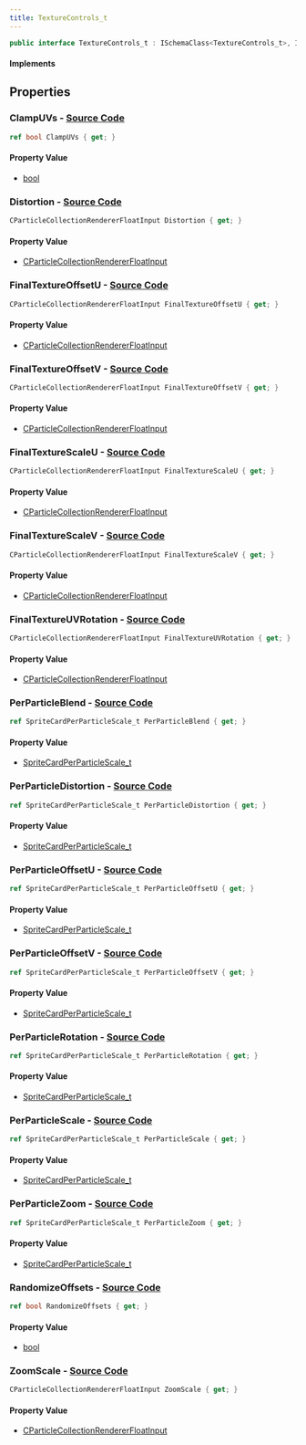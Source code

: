 ```yaml
---
title: TextureControls_t
---
```


```csharp
public interface TextureControls_t : ISchemaClass<TextureControls_t>, ISchemaField, ISchemaClass, INativeHandle
```

#### Implements

## Properties

### **ClampUVs** - [Source Code](https://github.com/swiftly-solution/swiftlys2/blob/main/managed/src/SwiftlyS2.Generated/Schemas/Interfaces/TextureControls_t.cs#L32)

```csharp
ref bool ClampUVs { get; }
```

#### Property Value

- [bool](https://learn.microsoft.com/dotnet/api/system.boolean)

### **Distortion** - [Source Code](https://github.com/swiftly-solution/swiftlys2/blob/main/managed/src/SwiftlyS2.Generated/Schemas/Interfaces/TextureControls_t.cs#L28)

```csharp
CParticleCollectionRendererFloatInput Distortion { get; }
```

#### Property Value

- [CParticleCollectionRendererFloatInput](/docs/api/shared/schemadefinitions/cparticlecollectionrendererfloatinput)

### **FinalTextureOffsetU** - [Source Code](https://github.com/swiftly-solution/swiftlys2/blob/main/managed/src/SwiftlyS2.Generated/Schemas/Interfaces/TextureControls_t.cs#L20)

```csharp
CParticleCollectionRendererFloatInput FinalTextureOffsetU { get; }
```

#### Property Value

- [CParticleCollectionRendererFloatInput](/docs/api/shared/schemadefinitions/cparticlecollectionrendererfloatinput)

### **FinalTextureOffsetV** - [Source Code](https://github.com/swiftly-solution/swiftlys2/blob/main/managed/src/SwiftlyS2.Generated/Schemas/Interfaces/TextureControls_t.cs#L22)

```csharp
CParticleCollectionRendererFloatInput FinalTextureOffsetV { get; }
```

#### Property Value

- [CParticleCollectionRendererFloatInput](/docs/api/shared/schemadefinitions/cparticlecollectionrendererfloatinput)

### **FinalTextureScaleU** - [Source Code](https://github.com/swiftly-solution/swiftlys2/blob/main/managed/src/SwiftlyS2.Generated/Schemas/Interfaces/TextureControls_t.cs#L16)

```csharp
CParticleCollectionRendererFloatInput FinalTextureScaleU { get; }
```

#### Property Value

- [CParticleCollectionRendererFloatInput](/docs/api/shared/schemadefinitions/cparticlecollectionrendererfloatinput)

### **FinalTextureScaleV** - [Source Code](https://github.com/swiftly-solution/swiftlys2/blob/main/managed/src/SwiftlyS2.Generated/Schemas/Interfaces/TextureControls_t.cs#L18)

```csharp
CParticleCollectionRendererFloatInput FinalTextureScaleV { get; }
```

#### Property Value

- [CParticleCollectionRendererFloatInput](/docs/api/shared/schemadefinitions/cparticlecollectionrendererfloatinput)

### **FinalTextureUVRotation** - [Source Code](https://github.com/swiftly-solution/swiftlys2/blob/main/managed/src/SwiftlyS2.Generated/Schemas/Interfaces/TextureControls_t.cs#L24)

```csharp
CParticleCollectionRendererFloatInput FinalTextureUVRotation { get; }
```

#### Property Value

- [CParticleCollectionRendererFloatInput](/docs/api/shared/schemadefinitions/cparticlecollectionrendererfloatinput)

### **PerParticleBlend** - [Source Code](https://github.com/swiftly-solution/swiftlys2/blob/main/managed/src/SwiftlyS2.Generated/Schemas/Interfaces/TextureControls_t.cs#L34)

```csharp
ref SpriteCardPerParticleScale_t PerParticleBlend { get; }
```

#### Property Value

- [SpriteCardPerParticleScale_t](/docs/api/shared/schemadefinitions/spritecardperparticlescale_t)

### **PerParticleDistortion** - [Source Code](https://github.com/swiftly-solution/swiftlys2/blob/main/managed/src/SwiftlyS2.Generated/Schemas/Interfaces/TextureControls_t.cs#L46)

```csharp
ref SpriteCardPerParticleScale_t PerParticleDistortion { get; }
```

#### Property Value

- [SpriteCardPerParticleScale_t](/docs/api/shared/schemadefinitions/spritecardperparticlescale_t)

### **PerParticleOffsetU** - [Source Code](https://github.com/swiftly-solution/swiftlys2/blob/main/managed/src/SwiftlyS2.Generated/Schemas/Interfaces/TextureControls_t.cs#L38)

```csharp
ref SpriteCardPerParticleScale_t PerParticleOffsetU { get; }
```

#### Property Value

- [SpriteCardPerParticleScale_t](/docs/api/shared/schemadefinitions/spritecardperparticlescale_t)

### **PerParticleOffsetV** - [Source Code](https://github.com/swiftly-solution/swiftlys2/blob/main/managed/src/SwiftlyS2.Generated/Schemas/Interfaces/TextureControls_t.cs#L40)

```csharp
ref SpriteCardPerParticleScale_t PerParticleOffsetV { get; }
```

#### Property Value

- [SpriteCardPerParticleScale_t](/docs/api/shared/schemadefinitions/spritecardperparticlescale_t)

### **PerParticleRotation** - [Source Code](https://github.com/swiftly-solution/swiftlys2/blob/main/managed/src/SwiftlyS2.Generated/Schemas/Interfaces/TextureControls_t.cs#L42)

```csharp
ref SpriteCardPerParticleScale_t PerParticleRotation { get; }
```

#### Property Value

- [SpriteCardPerParticleScale_t](/docs/api/shared/schemadefinitions/spritecardperparticlescale_t)

### **PerParticleScale** - [Source Code](https://github.com/swiftly-solution/swiftlys2/blob/main/managed/src/SwiftlyS2.Generated/Schemas/Interfaces/TextureControls_t.cs#L36)

```csharp
ref SpriteCardPerParticleScale_t PerParticleScale { get; }
```

#### Property Value

- [SpriteCardPerParticleScale_t](/docs/api/shared/schemadefinitions/spritecardperparticlescale_t)

### **PerParticleZoom** - [Source Code](https://github.com/swiftly-solution/swiftlys2/blob/main/managed/src/SwiftlyS2.Generated/Schemas/Interfaces/TextureControls_t.cs#L44)

```csharp
ref SpriteCardPerParticleScale_t PerParticleZoom { get; }
```

#### Property Value

- [SpriteCardPerParticleScale_t](/docs/api/shared/schemadefinitions/spritecardperparticlescale_t)

### **RandomizeOffsets** - [Source Code](https://github.com/swiftly-solution/swiftlys2/blob/main/managed/src/SwiftlyS2.Generated/Schemas/Interfaces/TextureControls_t.cs#L30)

```csharp
ref bool RandomizeOffsets { get; }
```

#### Property Value

- [bool](https://learn.microsoft.com/dotnet/api/system.boolean)

### **ZoomScale** - [Source Code](https://github.com/swiftly-solution/swiftlys2/blob/main/managed/src/SwiftlyS2.Generated/Schemas/Interfaces/TextureControls_t.cs#L26)

```csharp
CParticleCollectionRendererFloatInput ZoomScale { get; }
```

#### Property Value

- [CParticleCollectionRendererFloatInput](/docs/api/shared/schemadefinitions/cparticlecollectionrendererfloatinput)

